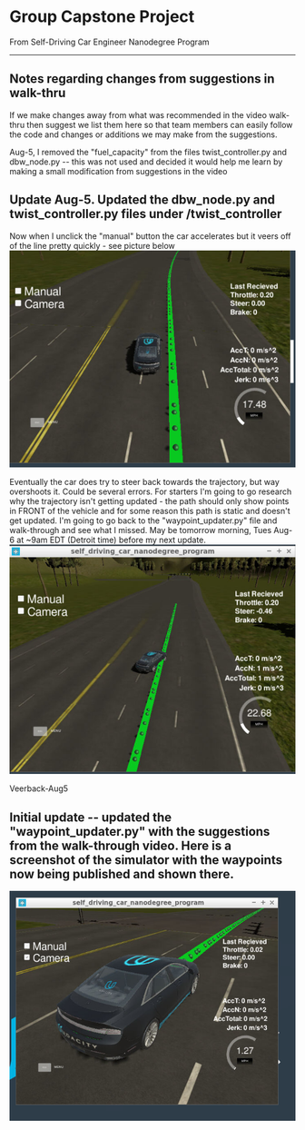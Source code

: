 [//]: # (Image References)

[image3]: ./writeup/Veerback-Aug5.PNG "Veerback screenshot"
[image2]: ./writeup/Veeroff-Aug5.PNG "Veeroff screenshot"
[image1]: ./writeup/Waypoints_In_Front_Of_Car.PNG "Simulator Screenshot with code updates from first walk-thru video"

# Group Capstone Project
From Self-Driving Car Engineer Nanodegree Program

---

## Notes regarding changes from suggestions in walk-thru
If we make changes away from what was recommended in the video walk-thru then suggest we list them here so that team members can easily follow the code and changes or additions we may make from the suggestions.

Aug-5, I removed the "fuel_capacity" from the files twist_controller.py and dbw_node.py -- this was not used and decided it would help me learn by making a small modification from suggestions in the video


## Update Aug-5.  Updated the dbw_node.py and twist_controller.py files under /twist_controller

Now when I unclick the "manual" button the car accelerates but it veers off of the line pretty quickly - see picture below
![alt text][image2]

Eventually the car does try to steer back towards the trajectory, but way overshoots it.  Could be several errors.  For starters I'm going to go research why the trajectory isn't getting updated - the path should only show points in FRONT of the vehicle and for some reason this path is static and doesn't get updated.  I'm going to go back to the "waypoint_updater.py" file and walk-through and see what I missed.  May be tomorrow morning, Tues Aug-6 at ~9am EDT (Detroit time) before my next update.
![alt text][image3]


Veerback-Aug5

## Initial update -- updated the "waypoint_updater.py" with the suggestions from the walk-through video.  Here is a screenshot of the simulator with the waypoints now being published and shown there.
![alt text][image1]
